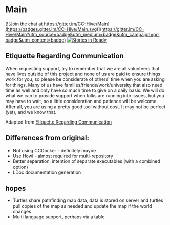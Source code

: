 # Main

[![Join the chat at https://gitter.im/CC-Hive/Main](https://badges.gitter.im/CC-Hive/Main.svg)](https://gitter.im/CC-Hive/Main?utm_source=badge&utm_medium=badge&utm_campaign=pr-badge&utm_content=badge)
[![Stories in Ready](https://badge.waffle.io/CC-Hive/Main.svg?label=ready&title=WaffleIO)](http://waffle.io/CC-Hive/Main) 

## Etiquette Regarding Communication
When requesting support, try to remember that we are all volunteers that have lives outside of this project and none of us are paid to ensure things work for you, so please be considerate of others' time when you are asking for things. Many of us have families/friends/work/university that also need time as well and only have so much time to give on a daily basis. We will do what we can to provide support when folks are running into issues, but you may have to wait, so a little consideration and patience will be welcome. After all, you are using a pretty good tool without cost. It may not be perfect (yet), and we know that.

Adapted from [Etiquette Regarding Communication](https://github.com/chocolatey/choco#etiquette-regarding-communication)

## Differences from original:
* Not using CCDocker - definitely maybe
* Use Howl - almost required for multi-repository
* Better separation, intention of separate executables (with a combined option)
* LDoc documentation generation

## hopes
* Turtles share pathfinding map data, data is stored on server and turtles pull copies of the map as needed and update the map if the world changes
* Multi language support, perhaps via a table

